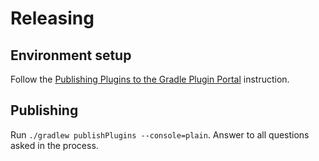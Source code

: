 # Releasing

## Environment setup

Follow the [Publishing Plugins to the Gradle Plugin Portal](https://guides.gradle.org/publishing-plugins-to-gradle-plugin-portal/) instruction.

## Publishing

Run `./gradlew publishPlugins --console=plain`. Answer to all questions asked in the process.
